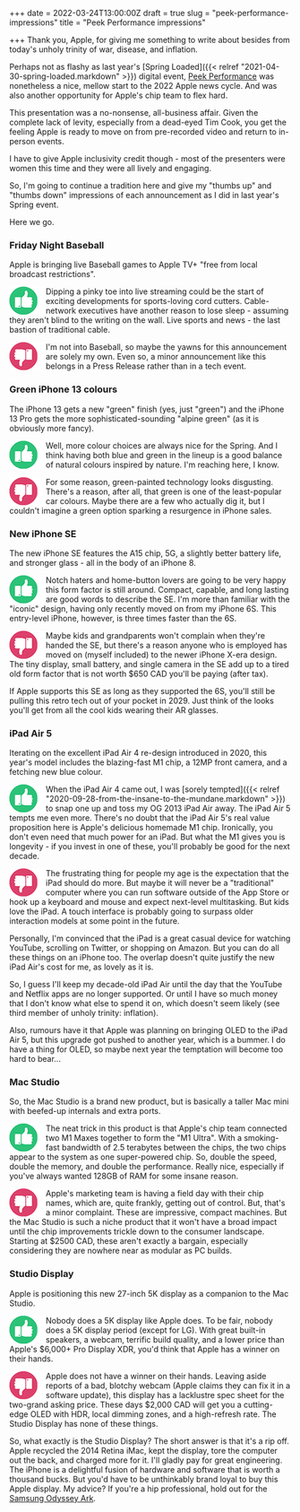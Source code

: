 +++
date = 2022-03-24T13:00:00Z
draft = true
slug = "peek-performance-impressions"
title = "Peek Performance impressions"

+++
Thank you, Apple, for giving me something to write about besides from today's unholy trinity of war, disease, and inflation.

Perhaps not as flashy as last year's [Spring Loaded]({{< relref "2021-04-30-spring-loaded.markdown" >}}) digital event, [Peek Performance](https://youtu.be/CUwg_JoNHpo) was nonetheless a nice, mellow start to the 2022 Apple news cycle. And was also another opportunity for Apple's chip team to flex hard.

This presentation was a no-nonsense, all-business affair. Given the complete lack of levity, especially from a dead-eyed Tim Cook, you get the feeling Apple is ready to move on from pre-recorded video and return to in-person events.

I have to give Apple inclusivity credit though - most of the presenters were women this time and they were all lively and engaging.

So, I'm going to continue a tradition here and give my "thumbs up" and "thumbs down" impressions of each announcement as I did in last year's Spring event.

Here we go.

<!--more-->

### Friday Night Baseball

Apple is bringing live Baseball games to Apple TV+ "free from local broadcast restrictions".

<img src="/images/thumbs_up.png" align="left"> Dipping a pinky toe into live streaming could be the start of exciting developments for sports-loving cord cutters. Cable-network executives have another reason to lose sleep - assuming they aren't blind to the writing on the wall. Live sports and news - the last bastion of traditional cable.

<img src="/images/thumbs_down.png" align="left"> I'm not into Baseball, so maybe the yawns for this announcement are solely my own. Even so, a minor announcement like this belongs in a Press Release rather than in a tech event.

### Green iPhone 13 colours

The iPhone 13 gets a new "green" finish (yes, just "green") and the iPhone 13 Pro gets the more sophisticated-sounding "alpine green" (as it is obviously more fancy).

<img src="/images/thumbs_up.png" align="left"> Well, more colour choices are always nice for the Spring. And I think having both blue and green in the lineup is a good balance of natural colours inspired by nature. I'm reaching here, I know.

<img src="/images/thumbs_down.png" align="left"> For some reason, green-painted technology looks disgusting. There's a reason, after all, that green is one of the least-popular car colours. Maybe there are a few who actually dig it, but I couldn't imagine a green option sparking a resurgence in iPhone sales.

### New iPhone SE

The new iPhone SE features the A15 chip, 5G, a slightly better battery life, and stronger glass - all in the body of an iPhone 8.

<img src="/images/thumbs_up.png" align="left"> Notch haters and home-button lovers are going to be very happy this form factor is still around. Compact, capable, and long lasting are good words to describe the SE. I'm more than familiar with the "iconic" design, having only recently moved on from my iPhone 6S. This entry-level iPhone, however, is three times faster than the 6S.

<img src="/images/thumbs_down.png" align="left"> Maybe kids and grandparents won't complain when they're handed the SE, but there's a reason anyone who is employed has moved on (myself included) to the newer iPhone X-era design. The tiny display, small battery, and single camera in the SE add up to a tired old form factor that is not worth $650 CAD you'll be paying (after tax).

If Apple supports this SE as long as they supported the 6S, you'll still be pulling this retro tech out of your pocket in 2029. Just think of the looks you'll get from all the cool kids wearing their AR glasses.

### iPad Air 5

Iterating on the excellent iPad Air 4 re-design introduced in 2020, this year's model includes the blazing-fast M1 chip, a 12MP front camera, and a fetching new blue colour.

<img src="/images/thumbs_up.png" align="left"> When the iPad Air 4 came out, I was [sorely tempted]({{< relref "2020-09-28-from-the-insane-to-the-mundane.markdown" >}}) to snap one up and toss my OG 2013 iPad Air away. The iPad Air 5 tempts me even more. There's no doubt that the iPad Air 5's real value proposition here is Apple's delicious homemade M1 chip. Ironically, you don't even need that much power for an iPad. But what the M1 gives you is longevity - if you invest in one of these, you'll probably be good for the next decade.

<img src="/images/thumbs_down.png" align="left"> The frustrating thing for people my age is the expectation that the iPad should do more. But maybe it will never be a "traditional" computer where you can run software outside of the App Store or hook up a keyboard and mouse and expect next-level multitasking. But kids love the iPad. A touch interface is probably going to surpass older interaction models at some point in the future.

Personally, I'm convinced that the iPad is a great casual device for watching YouTube, scrolling on Twitter, or shopping on Amazon. But you can do all these things on an iPhone too. The overlap doesn't quite justify the new iPad Air's cost for me, as lovely as it is.

So, I guess I'll keep my decade-old iPad Air until the day that the YouTube and Netflix apps are no longer supported. Or until I have so much money that I don't know what else to spend it on, which doesn't seem likely (see third member of unholy trinity: inflation).

Also, rumours have it that Apple was planning on bringing OLED to the iPad Air 5, but this upgrade got pushed to another year, which is a bummer. I do have a thing for OLED, so maybe next year the temptation will become too hard to bear...

### Mac Studio

So, the Mac Studio is a brand new product, but is basically a taller Mac mini with beefed-up internals and extra ports.

<img src="/images/thumbs_up.png" align="left"> The neat trick in this product is that Apple's chip team connected two M1 Maxes together to form the "M1 Ultra". With a smoking-fast bandwidth of 2.5 terabytes between the chips, the two chips appear to the system as one super-powered chip. So, double the speed, double the memory, and double the performance. Really nice, especially if you've always wanted 128GB of RAM for some insane reason.

<img src="/images/thumbs_down.png" align="left"> Apple's marketing team is having a field day with their chip names, which are, quite frankly, getting out of control. But, that's a minor complaint. These are impressive, compact machines. But the Mac Studio is such a niche product that it won't have a broad impact until the chip improvements trickle down to the consumer landscape. Starting at $2500 CAD, these aren't exactly a bargain, especially considering they are nowhere near as modular as PC builds.

### Studio Display

Apple is positioning this new 27-inch 5K display as a companion to the Mac Studio.

<img src="/images/thumbs_up.png" align="left"> Nobody does a 5K display like Apple does. To be fair, nobody does a 5K display period (except for LG). With great built-in speakers, a webcam, terrific build quality, and a lower price than Apple's $6,000+ Pro Display XDR, you'd think that Apple has a winner on their hands.

<img src="/images/thumbs_down.png" align="left"> Apple does not have a winner on their hands. Leaving aside reports of a bad, blotchy webcam (Apple claims they can fix it in a software update), this display has a lacklustre spec sheet for the two-grand asking price. These days $2,000 CAD will get you a cutting-edge OLED with HDR, local dimming zones, and a high-refresh rate. The Studio Display has none of these things.

So, what exactly is the Studio Display? The short answer is that it's a rip off. Apple recycled the 2014 Retina iMac, kept the display, tore the computer out the back, and charged more for it. I'll gladly pay for great engineering. The iPhone is a delightful fusion of hardware and software that is worth a thousand bucks. But you'd have to be unthinkably brand loyal to buy this Apple display. My advice? If you're a hip professional, hold out for the [Samsung Odyssey Ark](https://www.theverge.com/2022/1/4/22867790/samsung-odyssey-arc-curved-gaming-monitor).